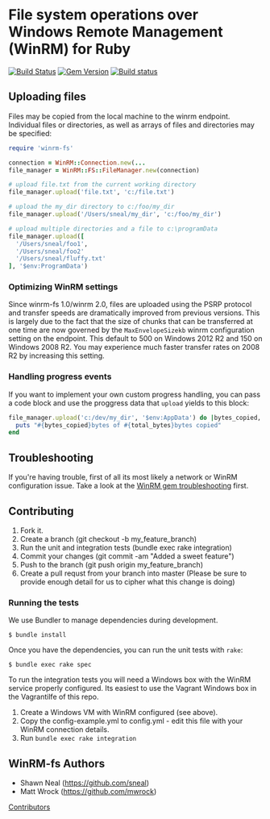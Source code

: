 # File system operations over Windows Remote Management (WinRM) for Ruby
[![Build Status](https://travis-ci.org/WinRb/winrm-fs.svg?branch=master)](https://travis-ci.org/WinRb/winrm-fs)
[![Gem Version](https://badge.fury.io/rb/winrm-fs.svg)](http://badge.fury.io/rb/winrm-fs)
[![Build status](https://ci.appveyor.com/api/projects/status/wm6apa8ojfhfmwsf?svg=true)](https://ci.appveyor.com/project/winrb/winrm-fs)

## Uploading files
Files may be copied from the local machine to the winrm endpoint. Individual files or directories, as well as arrays of files and directories may be specified:
```ruby
require 'winrm-fs'

connection = WinRM::Connection.new(...
file_manager = WinRM::FS::FileManager.new(connection)

# upload file.txt from the current working directory
file_manager.upload('file.txt', 'c:/file.txt')

# upload the my_dir directory to c:/foo/my_dir
file_manager.upload('/Users/sneal/my_dir', 'c:/foo/my_dir')

# upload multiple directories and a file to c:\programData
file_manager.upload([
  '/Users/sneal/foo1',
  '/Users/sneal/foo2'
  '/Users/sneal/fluffy.txt'
], '$env:ProgramData')
```

### Optimizing WinRM settings
Since winrm-fs 1.0/winrm 2.0, files are uploaded using the PSRP protocol and transfer speeds are dramatically improved from previous versions. This is largely due to the fact that the size of chunks that can be transferred at one time are now governed by the `MaxEnvelopeSizekb` winrm configuration setting on the endpoint. This default to 500 on Windows 2012 R2 and 150 on Windows 2008 R2. You may experience much faster transfer rates on 2008 R2 by increasing this setting.

### Handling progress events
If you want to implement your own custom progress handling, you can pass a code
block and use the proggress data that `upload` yields to this block:
```ruby
file_manager.upload('c:/dev/my_dir', '$env:AppData') do |bytes_copied, total_bytes, local_path, remote_path|
  puts "#{bytes_copied}bytes of #{total_bytes}bytes copied"
end
```

## Troubleshooting

If you're having trouble, first of all its most likely a network or WinRM configuration
issue. Take a look at the [WinRM gem troubleshooting](https://github.com/WinRb/WinRM#troubleshooting)
first.

## Contributing

1. Fork it.
2. Create a branch (git checkout -b my_feature_branch)
3. Run the unit and integration tests (bundle exec rake integration)
4. Commit your changes (git commit -am "Added a sweet feature")
5. Push to the branch (git push origin my_feature_branch)
6. Create a pull requst from your branch into master (Please be sure to provide enough detail for us to cipher what this change is doing)

### Running the tests

We use Bundler to manage dependencies during development.

```
$ bundle install
```

Once you have the dependencies, you can run the unit tests with `rake`:

```
$ bundle exec rake spec
```

To run the integration tests you will need a Windows box with the WinRM service properly configured. Its easiest to use the Vagrant Windows box in the Vagrantilfe of this repo.

1. Create a Windows VM with WinRM configured (see above).
2. Copy the config-example.yml to config.yml - edit this file with your WinRM connection details.
3. Run `bundle exec rake integration`

## WinRM-fs Authors
* Shawn Neal (https://github.com/sneal)
* Matt Wrock (https://github.com/mwrock)

[Contributors](https://github.com/WinRb/winrm-fs/graphs/contributors)
